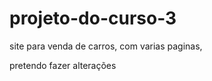 # projeto-do-curso-3
 
 site para venda de carros, com varias paginas,
 
 pretendo fazer alterações
